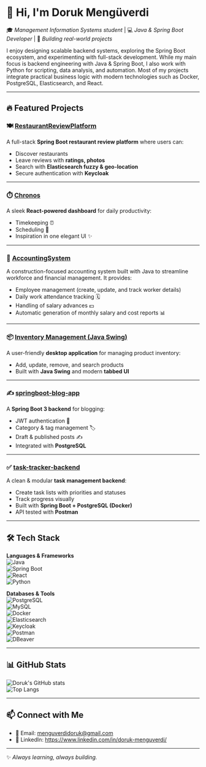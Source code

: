 # 👋 Hi, I'm Doruk Mengüverdi  

🎓 *Management Information Systems student* | 💻 *Java & Spring Boot Developer* | 🚀 *Building real-world projects*  

I enjoy designing scalable backend systems, exploring the Spring Boot ecosystem, and experimenting with full-stack development. While my main focus is backend engineering with Java & Spring Boot, I also work with Python for scripting, data analysis, and automation. Most of my projects integrate practical business logic with modern technologies such as Docker, PostgreSQL, Elasticsearch, and React.

---

## 🔥 Featured Projects  

### 🍽️ [RestaurantReviewPlatform](https://github.com/dorukmenguverdi/RestaurantReviewPlatform)  
A full-stack **Spring Boot restaurant review platform** where users can:  
- Discover restaurants  
- Leave reviews with **ratings, photos**  
- Search with **Elasticsearch fuzzy & geo-location**  
- Secure authentication with **Keycloak**  

---

### ⏱️ [Chronos](https://github.com/dorukmenguverdi/Chronos)  
A sleek **React-powered dashboard** for daily productivity:  
- Timekeeping ⏰  
- Scheduling 📅  
- Inspiration in one elegant UI ✨  

---

### 🧮 [AccountingSystem](https://github.com/dorukmenguverdi/AccountingSystem)  
A construction-focused accounting system built with Java to streamline workforce and financial management. It provides:
- Employee management (create, update, and track worker details)
- Daily work attendance tracking 🗓️
- Handling of salary advances 💵
- Automatic generation of monthly salary and cost reports 📊

---

### 📦 [Inventory Management (Java Swing)](https://github.com/dorukmenguverdi/inventory-management-java)  
A user-friendly **desktop application** for managing product inventory:  
- Add, update, remove, and search products  
- Built with **Java Swing** and modern **tabbed UI**  

---

### ✍️ [springboot-blog-app](https://github.com/dorukmenguverdi/springboot-blog-app)  
A **Spring Boot 3 backend** for blogging:  
- JWT authentication 🔑  
- Category & tag management 🏷️  
- Draft & published posts ✍️  
- Integrated with **PostgreSQL**  

---

### ✅ [task-tracker-backend](https://github.com/dorukmenguverdi/task-tracker-backend)  
A clean & modular **task management backend**:  
- Create task lists with priorities and statuses  
- Track progress visually  
- Built with **Spring Boot + PostgreSQL (Docker)**  
- API tested with **Postman**  

---

## 🛠 Tech Stack  

**Languages & Frameworks**  
![Java](https://img.shields.io/badge/Java-ED8B00?style=for-the-badge&logo=openjdk&logoColor=white)  
![Spring Boot](https://img.shields.io/badge/Spring_Boot-6DB33F?style=for-the-badge&logo=springboot&logoColor=white)  
![React](https://img.shields.io/badge/React-20232A?style=for-the-badge&logo=react&logoColor=61DAFB)  
![Python](https://img.shields.io/badge/Python-3776AB?style=for-the-badge&logo=python&logoColor=white)  

**Databases & Tools**  
![PostgreSQL](https://img.shields.io/badge/PostgreSQL-316192?style=for-the-badge&logo=postgresql&logoColor=white)  
![MySQL](https://img.shields.io/badge/MySQL-4479A1?style=for-the-badge&logo=mysql&logoColor=white)  
![Docker](https://img.shields.io/badge/Docker-2496ED?style=for-the-badge&logo=docker&logoColor=white)  
![Elasticsearch](https://img.shields.io/badge/Elasticsearch-005571?style=for-the-badge&logo=elasticsearch&logoColor=white)  
![Keycloak](https://img.shields.io/badge/Keycloak-2C2C2C?style=for-the-badge&logo=keycloak&logoColor=white)  
![Postman](https://img.shields.io/badge/Postman-FF6C37?style=for-the-badge&logo=postman&logoColor=white)  
![DBeaver](https://img.shields.io/badge/DBeaver-372923?style=for-the-badge&logo=dbeaver&logoColor=white)  

---

## 📊 GitHub Stats  

![Doruk's GitHub stats](https://github-readme-stats.vercel.app/api?username=dorukmenguverdi&show_icons=true&theme=radical)  
![Top Langs](https://github-readme-stats.vercel.app/api/top-langs/?username=dorukmenguverdi&layout=compact&theme=radical)  

---

## 📫 Connect with Me  

- 📧 Email: menguverdidoruk@gmail.com 
- 💼 LinkedIn: https://www.linkedin.com/in/doruk-menguverdi/

---
✨ *Always learning, always building.*  
